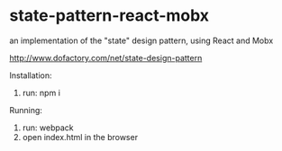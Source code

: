 # state-pattern-react-mobx
an implementation of the "state" design pattern, using React and Mobx

http://www.dofactory.com/net/state-design-pattern

Installation:
1. run: npm i

Running:
1. run: webpack
2. open index.html in the browser
